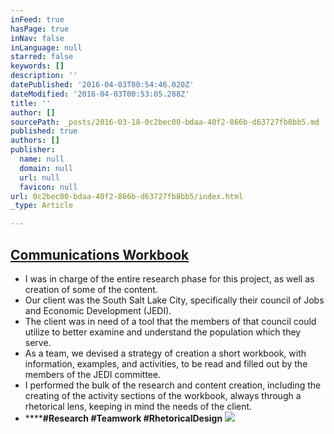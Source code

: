 ```yaml
---
inFeed: true
hasPage: true
inNav: false
inLanguage: null
starred: false
keywords: []
description: ''
datePublished: '2016-04-03T00:54:46.020Z'
dateModified: '2016-04-03T00:53:05.288Z'
title: ''
author: []
sourcePath: _posts/2016-03-18-0c2bec00-bdaa-40f2-866b-d63727fb8bb5.md
published: true
authors: []
publisher:
  name: null
  domain: null
  url: null
  favicon: null
url: 0c2bec00-bdaa-40f2-866b-d63727fb8bb5/index.html
_type: Article

---
```

## [Communications Workbook][0]

* I was in charge of the entire research phase for this project, as well as creation of some of the content.
* Our client was the South Salt Lake City, specifically their council of Jobs and Economic Development (JEDI).
* The client was in need of a tool that the members of that council could utilize to better examine and understand the population which they serve.
* As a team, we devised a strategy of creation a short workbook, with information, examples, and activities, to be read and filled out by the members of the JEDI committee.
* I performed the bulk of the research and content creation, including the creating of the activity sections of the workbook, always through a rhetorical lens, keeping in mind the needs of the client.
* ******\#Research \#Teamwork \#RhetoricalDesign**
![](https://the-grid-user-content.s3-us-west-2.amazonaws.com/d61f96f0-d9f7-4a3c-82e6-9bd8f6d03251.png)

[0]: https://drive.google.com/file/d/0B_3Bn2B5HlnMN2lmZW1Tc1JPVEE/view?usp=sharing